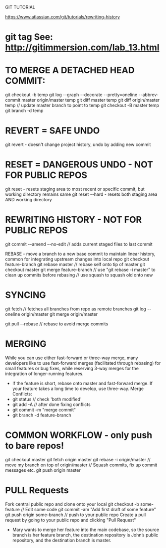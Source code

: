 GIT TUTORIAL

https://www.atlassian.com/git/tutorials/rewriting-history

git tag
	See: http://gitimmersion.com/lab_13.html
=======

# TO MERGE A DETACHED HEAD COMMIT:
git checkout -b temp
git log --graph --decorate --pretty=oneline --abbrev-commit master origin/master temp
git diff master temp
git diff origin/master temp
// update master branch to point to temp
git checkout -B master temp
git branch -d temp

# REVERT = SAFE UNDO
git revert <commit> - doesn't change project history, undo by adding new commit

# RESET = DANGEROUS UNDO - NOT FOR PUBLIC REPOS
git reset <commit></commit> - resets staging area to most recent or specific commit, but working directory remains same
git reset --hard <commit> - resets both staging area AND working directory

# REWRITING HISTORY - NOT FOR PUBLIC REPOS
git commit --amend --no-edit // adds current staged files to last commit

REBASE - move a branch to a new base commit to maintain linear history, common for integrating upstream changes into local repo
git checkout feature-branch
git rebase master // rebase self onto tip of master
git checkout master
git merge feature-branch
// use "git rebase -i master" to clean up commits before rebasing
// use squash to squash old onto new

# SYNCING
git fetch <remote> // fetches all branches from repo as remote branches
git log --oneline origin/master
git merge origin/master

git pull --rebase <remote> // rebase to avoid merge commits

# MERGING
While you can use either fast-forward or three-way merge, many developers like to use fast-forward merges (facilitated through rebasing) for small features or bug fixes, while reserving 3-way merges for the integration of longer-running features.
- If the feature is short, rebase onto master and fast-forward merge. If your feature takes a long time to develop, use three-way.
Merge Conflicts:
- git status  // check 'both modified'
- git add -A // after done fixing conflicts
- git commit -m "merge commit"
- git branch -d feature-branch

COMMON WORKFLOW - only push to bare repos!
============
git checkout master
git fetch origin master
git rebase -i origin/master // move my branch on top of origin/master
// Squash commits, fix up commit messages etc.
git push origin master

# PULL Requests
Fork central public repo and clone onto your local 
git checkout -b some-feature
// Edit some code
git commit -am "Add first draft of some feature"
git push origin some-branch // push to your public repo
Create a pull request by going to your public repo and clicking "Pull Request"
- Mary wants to merge her feature into the main codebase, so the source branch is her feature branch, the destination repository is John’s public repository, and the destination branch is master. 
